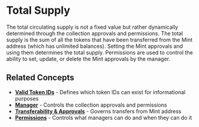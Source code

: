 # Total Supply

The total circulating supply is not a fixed value but rather dynamically determined through the collection approvals and permissions. The total supply is the sum of all the tokens that have been transferred from the Mint address (which has unlimited balances). Setting the Mint approvals and using them determines the total supply. Permissions are used to control the ability to set, update, or delete the Mint approvals by the manager.

## Related Concepts

-   **[Valid Token IDs](valid-badge-ids.md)** - Defines which token IDs can exist for informational purposes
-   **[Manager](manager.md)** - Controls the collection approvals and permissions
-   **[Transferability & Approvals](transferability-approvals.md)** - Governs transfers from Mint address
-   **[Permissions](permissions/)** - Controls what managers can do and when they can do it

